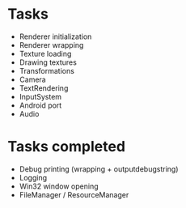 # Tasks

* Renderer initialization
* Renderer wrapping
* Texture loading
* Drawing textures
* Transformations
* Camera
* TextRendering
* InputSystem
* Android port
* Audio

# Tasks completed

* Debug printing (wrapping + outputdebugstring)
* Logging
* Win32 window opening
* FileManager / ResourceManager